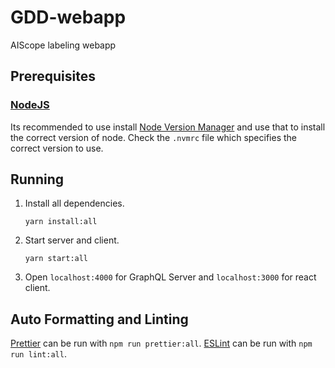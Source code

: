 # GDD-webapp

AIScope labeling webapp

## Prerequisites

### [NodeJS](https://nodejs.org/en/)

Its recommended to use install [Node Version Manager](https://github.com/creationix/nvm) and use that to install the
correct version of node. Check the `.nvmrc` file which specifies the correct
version to use.

## Running

1. Install all dependencies.
    
    `yarn install:all`

2. Start server and client.

    `yarn start:all`

3. Open `localhost:4000` for GraphQL Server and `localhost:3000` for react client.


## Auto Formatting and Linting

[Prettier](https://prettier.io/) can be run with `npm run prettier:all`.
[ESLint](https://eslint.org/) can be run with `npm run lint:all`.



